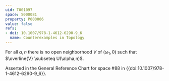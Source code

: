 ```yaml
---
uid: T001097
space: S000081
property: P000006
value: false
refs:
- doi: 10.1007/978-1-4612-6290-9_6
  name: Counterexamples in Topology
---
```


For all $\alpha , n$ there is no open neighborhood $V$ of $( \omega_1 , 0 )$ such that $\overline{V} \subseteq U(\alpha,n)$.

Asserted in the General Reference Chart for space #88 in
{{doi:10.1007/978-1-4612-6290-9_6}}.
